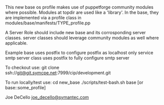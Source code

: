 This new base os profile makes use of puppetforge community modules where
 possible.  Modules at topdir are used like a 'library'.  In the base, they
 are implemented via a profile class in modules/base/manifests/TYPE_profile.pp

A Server Role should include new base and its corrosponding server classes.
 server classes should leverage community modules as well where applicable.

Example
 base uses postfix to configure postfix as localhost only service
 smtp server class uses postfix to fully configure smtp server

To checkout use:
git clone ssh://git@git.symcpe.net:7999/cip/development.git

To run locally/test use:
 cd new_base
 ./scripts/test-bash.sh base   [or base::some_profile]
		
Joe DeCello
joe_decello@symantec.com
